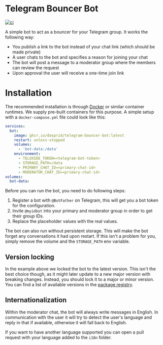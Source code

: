 # Telegram Bouncer Bot

[![ci](https://github.com/DASPRiD/telegram-bouncer-bot/actions/workflows/cicd.yml/badge.svg)](https://github.com/DASPRiD/telegram-bouncer-bot/actions/workflows/cicd.yml)

A simple bot to act as a bouncer for your Telegram group. It works the following way:

- You publish a link to the bot instead of your chat link (which should be made private)
- A user chats to the bot and specifies a reason for joining your chat
- The bot will post a message to a moderator group where the members can review the request
- Upon approval the user will receive a one-time join link

# Installation

The recommended installation is through [Docker](https://www.docker.com/) or similar container runtimes. We supply
pre-built containers for this purpose. A simple setup with a `docker-compose.yml` file could look like this:

```yaml
services:
  bot:
    image: ghcr.io/dasprid/telegram-bouncer-bot:latest
    restart: unless-stopped
    volumes:
      - 'bot-data:/data'
    environment:
      - TELOXIDE_TOKEN=<telegram-bot-token>
      - STORAGE_PATH=/data
      - PRIMARY_CHAT_ID=<primary-chat-id>
      - MODERATOR_CHAT_ID=<primary-chat-id>
volumes:
  bot-data:
```

Before you can run the bot, you need to do following steps:

1. Register a bot with `@BotFather` on Telegram, this will get you a bot token for the configuration.
2. Invite `@myidbot` into your primary and moderator group in order to get their group IDs.
3. Replace the placeholder values with the real values.

The bot can also run without persistent storage. This will make the bot forget any conversations it had upon restart.
If this isn't a problem for you, simply remove the volume and the `STORAGE_PATH` env variable.

## Version locking

In the example above we locked the bot to the latest  version. This isn't the best choice though, as it might later
update to a new major version with breaking changes. Instead, you should lock it to a major or minor version. You
can find a list of available versions in the
[package registry](https://github.com/DASPRiD/telegram-bouncer-bot/pkgs/container/telegram-bouncer-bot).

## Internationalization

Within the moderator chat, the bot will always write messages in English. In communication with the user it will try to
detect the user's language and reply in that if available, otherwise it will fall back to English.

If you want to have another language supported you can open a pull request with your language added to the `i18n`
folder.
